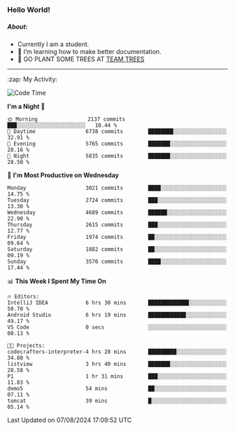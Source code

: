 ### Hello World!

##### About:
- Currently I am a student.
- 🌱 I’m learning how to make better documentation.
- 🌱 GO PLANT SOME TREES AT [TEAM TREES](https://teamtrees.org/)

---
  <summary>:zap: My Activity:</summary>
  
<!--START_SECTION:waka-->
![Code Time](http://img.shields.io/badge/Code%20Time-1%2C395%20hrs%2033%20mins-blue)

**I'm a Night 🦉** 

```text
🌞 Morning                2137 commits        ███░░░░░░░░░░░░░░░░░░░░░░   10.44 % 
🌆 Daytime                6738 commits        ████████░░░░░░░░░░░░░░░░░   32.91 % 
🌃 Evening                5765 commits        ███████░░░░░░░░░░░░░░░░░░   28.16 % 
🌙 Night                  5835 commits        ███████░░░░░░░░░░░░░░░░░░   28.50 % 
```
📅 **I'm Most Productive on Wednesday** 

```text
Monday                   3021 commits        ████░░░░░░░░░░░░░░░░░░░░░   14.75 % 
Tuesday                  2724 commits        ███░░░░░░░░░░░░░░░░░░░░░░   13.30 % 
Wednesday                4689 commits        ██████░░░░░░░░░░░░░░░░░░░   22.90 % 
Thursday                 2615 commits        ███░░░░░░░░░░░░░░░░░░░░░░   12.77 % 
Friday                   1974 commits        ██░░░░░░░░░░░░░░░░░░░░░░░   09.64 % 
Saturday                 1882 commits        ██░░░░░░░░░░░░░░░░░░░░░░░   09.19 % 
Sunday                   3570 commits        ████░░░░░░░░░░░░░░░░░░░░░   17.44 % 
```


📊 **This Week I Spent My Time On** 

```text
🔥 Editors: 
IntelliJ IDEA            6 hrs 30 mins       █████████████░░░░░░░░░░░░   50.70 % 
Android Studio           6 hrs 19 mins       ████████████░░░░░░░░░░░░░   49.17 % 
VS Code                  0 secs              ░░░░░░░░░░░░░░░░░░░░░░░░░   00.13 % 

🐱‍💻 Projects: 
codecrafters-interpreter-4 hrs 28 mins       █████████░░░░░░░░░░░░░░░░   34.80 % 
listview                 3 hrs 40 mins       ███████░░░░░░░░░░░░░░░░░░   28.58 % 
P1                       1 hr 31 mins        ███░░░░░░░░░░░░░░░░░░░░░░   11.83 % 
demo5                    54 mins             ██░░░░░░░░░░░░░░░░░░░░░░░   07.11 % 
tomcat                   39 mins             █░░░░░░░░░░░░░░░░░░░░░░░░   05.14 % 
```


 Last Updated on 07/08/2024 17:09:52 UTC
<!--END_SECTION:waka-->
